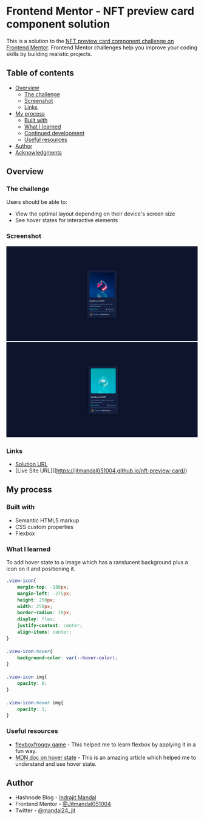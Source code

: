 # Frontend Mentor - NFT preview card component solution

This is a solution to the [NFT preview card component challenge on Frontend Mentor](https://www.frontendmentor.io/challenges/nft-preview-card-component-SbdUL_w0U). Frontend Mentor challenges help you improve your coding skills by building realistic projects. 

## Table of contents

- [Overview](#overview)
  - [The challenge](#the-challenge)
  - [Screenshot](#screenshot)
  - [Links](#links)
- [My process](#my-process)
  - [Built with](#built-with)
  - [What I learned](#what-i-learned)
  - [Continued development](#continued-development)
  - [Useful resources](#useful-resources)
- [Author](#author)
- [Acknowledgments](#acknowledgments)

## Overview

### The challenge

Users should be able to:

- View the optimal layout depending on their device's screen size
- See hover states for interactive elements

### Screenshot

![non-hover state](images/screenshot(non-hover).png)
![active state](images/Screenshot(active%20state).png)

### Links

- [Solution URL](https://www.frontendmentor.io/solutions/nft-preview-card-tRv4oLXQEM)
- [Live Site URL]((https://jitmandal051004.github.io/nft-preview-card/)

## My process

### Built with

- Semantic HTML5 markup
- CSS custom properties
- Flexbox

### What I learned

To add hover state to a image which has a ranslucent background plus a icon on it and positioning it.

```css
.view-icon{
    margin-top: -180px;
    margin-left: -275px;
    height: 250px;
    width: 250px;
    border-radius: 10px;
    display: flex;
    justify-content: center;
    align-items: center;
}

.view-icon:hover{
    background-color: var(--hover-color);
}

.view-icon img{
    opacity: 0;
}

.view-icon:hover img{
    opacity: 1;
}
```
### Useful resources

- [flexboxfroggy game](https://flexboxfroggy.com/) - This helped me to learn flexbox by applying it in a fun way.
- [MDN doc on hover state](https://developer.mozilla.org/en-US/docs/Web/CSS/:hover) - This is an amazing article which helped me to understand and use hover state.

## Author

- Hashnode Blog - [Indrajit Mandal](https://jitm25.hashnode.dev/)
- Frontend Mentor - [@Jitmandal051004](https://www.frontendmentor.io/profile/Jitmandal051004)
- Twitter - [@mandal24_jit](https://twitter.com/mandal24_jit)
